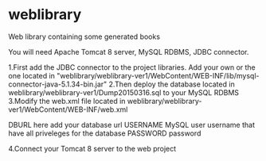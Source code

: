 # weblibrary
Web library containing some generated books

You will need Apache Tomcat 8 server, MySQL RDBMS, JDBC connector.

1.First add the JDBC connector to the project libraries. Add your own or the one located in "weblibrary/weblibrary-ver1/WebContent/WEB-INF/lib/mysql-connector-java-5.1.34-bin.jar"
2.Then deploy the database located in weblibrary/weblibrary-ver1/Dump20150316.sql to your MySQL RDBMS
3.Modify the web.xml file located in weblibrary/weblibrary-ver1/WebContent/WEB-INF/web.xml 
 
<param-value>DBURL</param-value> here add your database url
<param-value>USERNAME</param-value> MySQL user username that have all priveleges for the database
<param-value>PASSWORD</param-value> password 

4.Connect your Tomcat 8 server to the web project

